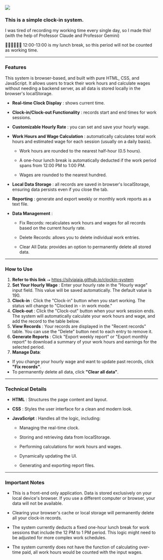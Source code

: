 <img src="https://capsule-render.vercel.app/api?type=soft&color=0:FFD9EC,100:FF79BC&height=100&section=header&text=Beep%20🤖&fontSize=40&fontAlignY=60&animation=blinking" />

### This is a simple clock-in system.

I was tired of recording my working time every single day, so I made this! 
(with the help of Professor Claude and Professor Gemini)

🥤🥗🍔🍗🍟🥓 12:00-13:00 is my lunch break, so this period will not be counted as working time.

---

### Features

This system is browser-based, and built with pure HTML, CSS, and JavaScript. It allows users to track their work hours and calculate wages without needing a backend server, as all data is stored locally in the browser's localStorage.

- **Real-time Clock Display** : shows current time.

- **Clock-in/Clock-out Functionality** : records start and end times for work sessions.

- **Customizable Hourly Rate** : you can set and save your hourly wage.

- **Work Hours and Wage Calculation** : automatically calculates total work hours and estimated wage for each session (usually on a daily basis).

  - Work hours are rounded to the nearest half-hour (0.5 hours).

  - A one-hour lunch break is automatically deducted if the work period spans from 12:00 PM to 1:00 PM.

  - Wages are rounded to the nearest hundred.

- **Local Data Storage** : all records are saved in browser's localStorage, ensuring data persists even if you close the tab.

- **Reporting** : generate and export weekly or monthly work reports as a text file.

- **Data Management** :

  - Fix Records: recalculates work hours and wages for all records based on the current hourly rate.

  - Delete Records: allows you to delete individual work entries.

  - Clear All Data: provides an option to permanently delete all stored data.
 
---

### How to Use

1.  **Refer to this link** ⭢ https://silviaiaia.github.io/clockin-system
2.  **Set Your Hourly Wage** : Enter your hourly rate in the "Hourly wage" input field. This value will be saved automatically. The default value is 190.
3.  **Clock-in** : Click the "Clock-in" button when you start working. The status will change to "Clocked in - in work mode."
4.  **Clock-out** : Click the "Clock-out" button when your work session ends. The system will automatically calculate your work hours and wage, and add the record to the table below.
5.  **View Records** : Your records are displayed in the "Recent records" table. You can use the "Delete" button next to each entry to remove it.
6.  **Generate Reports** : Click "Export weekly report" or "Export monthly report" to download a summary of your work hours and earnings for the selected period.
7.  **Manage Data**:
  - If you change your hourly wage and want to update past records, click **"Fix records"**.
  - To permanently delete all data, click **"Clear all data"**.

---

### Technical Details

- **HTML** : Structures the page content and layout.

- **CSS** : Styles the user interface for a clean and modern look.

- **JavaScript** : Handles all the logic, including:

  - Managing the real-time clock.

  - Storing and retrieving data from localStorage.

  - Performing calculations for work hours and wages.

  - Dynamically updating the UI.

  - Generating and exporting report files.
 
---

### Important Notes

- This is a front-end only application. Data is stored exclusively on your local device's browser. If you use a different computer or browser, your data will not be available.

- Clearing your browser's cache or local storage will permanently delete all your clock-in records.

- The system currently deducts a fixed one-hour lunch break for work sessions that include the 12 PM to 1 PM period. This logic might need to be adjusted for more complex work schedules.

- The system currently does not have the function of calculating over-time paid, all work hours would be counted with the input wages.

  




